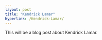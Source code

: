 ```yaml
---
layout: post
title: "Kendrick Lamar"
hyperlink: /Kendrick-Lamar/
---
```


This will be a blog post about Kendrick Lamar.